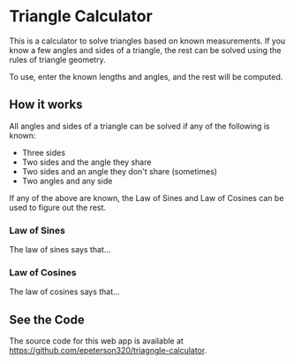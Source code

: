 # Triangle Calculator

This is a calculator to solve triangles based on known measurements. If you know a few angles and sides of a triangle, the rest can be solved using the rules of triangle geometry.

To use, enter the known lengths and angles, and the rest will be computed.

## How it works

All angles and sides of a triangle can be solved if any of the following is known:

* Three sides
* Two sides and the angle they share
* Two sides and an angle they don't share (sometimes)
* Two angles and any side

If any of the above are known, the Law of Sines and Law of Cosines can be used to figure out the rest.

### Law of Sines

The law of sines says that...

### Law of Cosines

The law of cosines says that...

## See the Code

The source code for this web app is available at https://github.com/epeterson320/triagngle-calculator.
